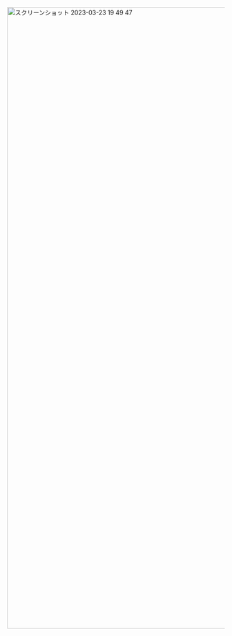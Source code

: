<img width="1440" alt="スクリーンショット 2023-03-23 19 49 47" src="https://user-images.githubusercontent.com/121475279/227180896-9129b321-6941-4523-ab6e-8267966753be.png">
